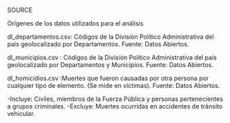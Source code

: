 SOURCE

Orígenes de los datos utilizados para el análisis

dl_departamentos.csv: Códigos de la División Político Administrativa del país geolocalizado por Departamentos. Fuente: Datos Abiertos.

dl_municipios.csv : Códigos de la División Político Administrativa del país geolocalizado por Departamentos y Municipios. Fuente: Datos Abiertos.

dl_homicidios.csv :Muertes que fueron causadas por otra persona por cualquier tipo de elemento. (Se mide en víctimas). Fuente: Datos Abiertos.

-Incluye: Civiles, miembros de la Fuerza Pública y personas pertenecientes a grupos criminales.
-Excluye: Muertes ocurridas en accidentes de tránsito vehicular.
